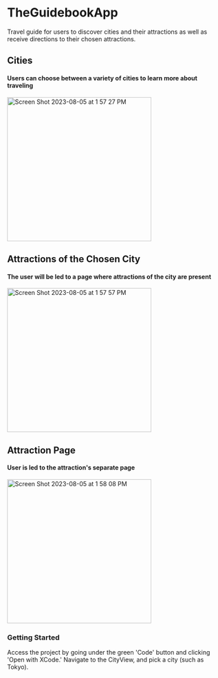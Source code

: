# TheGuidebookApp
Travel guide for users to discover cities and their attractions as well as receive directions to their chosen attractions.

## Cities
#### Users can choose between a variety of cities to learn more about traveling
<img width="335" alt="Screen Shot 2023-08-05 at 1 57 27 PM" src="https://github.com/nsb229/TheGuidebookApp/assets/126029768/c96cd747-294d-48e9-8eba-35b5b60b6e61">

## Attractions of the Chosen City
#### The user will  be led to a page where attractions of the city are present
<img width="335" alt="Screen Shot 2023-08-05 at 1 57 57 PM" src="https://github.com/nsb229/TheGuidebookApp/assets/126029768/2fae5640-f502-4463-ab4e-df990ff4c692">

## Attraction Page
#### User is led to the attraction's separate page
<img width="335" alt="Screen Shot 2023-08-05 at 1 58 08 PM" src="https://github.com/nsb229/TheGuidebookApp/assets/126029768/c723c9df-d49e-45ac-9002-50f081045c80">

### Getting Started
Access the project by going under the green 'Code' button and clicking 'Open with XCode.'
Navigate to the CityView, and pick a city (such as Tokyo). 
